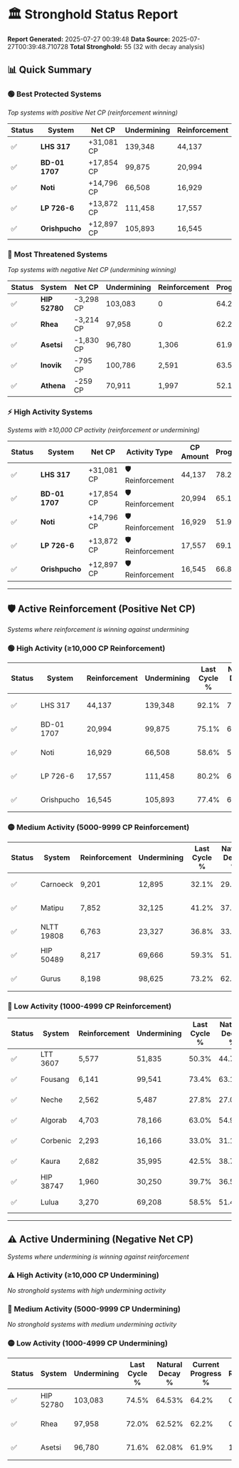 # 🏛️ Stronghold Status Report

**Report Generated:** 2025-07-27 00:39:48
**Data Source:** 2025-07-27T00:39:48.710728
**Total Stronghold:** 55 (32 with decay analysis)

## 📊 Quick Summary

### 🟢 **Best Protected Systems**
*Top systems with positive Net CP (reinforcement winning)*

| Status | System | Net CP | Undermining | Reinforcement | Progress |
|--------|--------|--------|-------------|---------------|----------|
| ✅ | **LHS 317** | +31,081 CP | 139,348 | 44,137 | 78.2% |
| ✅ | **BD-01 1707** | +17,854 CP | 99,875 | 20,994 | 65.1% |
| ✅ | **Noti** | +14,796 CP | 66,508 | 16,929 | 51.9% |
| ✅ | **LP 726-6** | +13,872 CP | 111,458 | 17,557 | 69.1% |
| ✅ | **Orishpucho** | +12,897 CP | 105,893 | 16,545 | 66.8% |

### 🔴 **Most Threatened Systems**
*Top systems with negative Net CP (undermining winning)*

| Status | System | Net CP | Undermining | Reinforcement | Progress |
|--------|--------|--------|-------------|---------------|----------|
| ✅ | **HIP 52780** | -3,298 CP | 103,083 | 0 | 64.2% |
| ✅ | **Rhea** | -3,214 CP | 97,958 | 0 | 62.2% |
| ✅ | **Asetsi** | -1,830 CP | 96,780 | 1,306 | 61.9% |
| ✅ | **Inovik** | -795 CP | 100,786 | 2,591 | 63.5% |
| ✅ | **Athena** | -259 CP | 70,911 | 1,997 | 52.1% |

### ⚡ **High Activity Systems**
*Systems with ≥10,000 CP activity (reinforcement or undermining)*

| Status | System | Net CP | Activity Type | CP Amount | Progress |
|--------|--------|--------|---------------|-----------|----------|
| ✅ | **LHS 317** | +31,081 CP | 🛡️ Reinforcement | 44,137 | 78.2% |
| ✅ | **BD-01 1707** | +17,854 CP | 🛡️ Reinforcement | 20,994 | 65.1% |
| ✅ | **Noti** | +14,796 CP | 🛡️ Reinforcement | 16,929 | 51.9% |
| ✅ | **LP 726-6** | +13,872 CP | 🛡️ Reinforcement | 17,557 | 69.1% |
| ✅ | **Orishpucho** | +12,897 CP | 🛡️ Reinforcement | 16,545 | 66.8% |

---

## 🛡️ Active Reinforcement (Positive Net CP)
*Systems where reinforcement is winning against undermining*

### 🟢 High Activity (≥10,000 CP Reinforcement)

| Status | System | Reinforcement | Undermining | Last Cycle % | Natural Decay % | Current Progress % | Current CP | Net CP | Activity |
|--------|--------|---------------|-------------|--------------|-----------------|-------------------|------------|--------|----------|
| ✅ | LHS 317 | 44,137 | 139,348 | 92.1% | 75.09% | 78.2% | 782,000 | +31,081 | 🟢 High Reinforcement |
| ✅ | BD-01 1707 | 20,994 | 99,875 | 75.1% | 63.31% | 65.1% | 650,999 | +17,854 | 🟢 High Reinforcement |
| ✅ | Noti | 16,929 | 66,508 | 58.6% | 50.42% | 51.9% | 519,000 | +14,796 | 🟢 High Reinforcement |
| ✅ | LP 726-6 | 17,557 | 111,458 | 80.2% | 67.71% | 69.1% | 691,000 | +13,872 | 🟢 High Reinforcement |
| ✅ | Orishpucho | 16,545 | 105,893 | 77.4% | 65.51% | 66.8% | 667,999 | +12,897 | 🟢 High Reinforcement |

### 🟡 Medium Activity (5000-9999 CP Reinforcement)

| Status | System | Reinforcement | Undermining | Last Cycle % | Natural Decay % | Current Progress % | Current CP | Net CP | Activity |
|--------|--------|---------------|-------------|--------------|-----------------|-------------------|------------|--------|----------|
| ✅ | Carnoeck | 9,201 | 12,895 | 32.1% | 29.89% | 30.8% | 308,000 | +9,146 | 🟡 Medium Reinforcement |
| ✅ | Matipu | 7,852 | 32,125 | 41.2% | 37.29% | 38.0% | 380,000 | +7,140 | 🟡 Medium Reinforcement |
| ✅ | NLTT 19808 | 6,763 | 23,327 | 36.8% | 33.87% | 34.5% | 345,000 | +6,281 | 🟡 Medium Reinforcement |
| ✅ | HIP 50489 | 8,217 | 69,666 | 59.3% | 51.69% | 52.3% | 523,000 | +6,110 | 🟡 Medium Reinforcement |
| ✅ | Gurus | 8,198 | 98,625 | 73.2% | 62.80% | 63.3% | 633,000 | +5,013 | 🟡 Medium Reinforcement |

### 🔴 Low Activity (1000-4999 CP Reinforcement)

| Status | System | Reinforcement | Undermining | Last Cycle % | Natural Decay % | Current Progress % | Current CP | Net CP | Activity |
|--------|--------|---------------|-------------|--------------|-----------------|-------------------|------------|--------|----------|
| ✅ | LTT 3607 | 5,577 | 51,835 | 50.3% | 44.72% | 45.1% | 451,000 | +3,809 | 🔵 Low Reinforcement |
| ✅ | Fousang | 6,141 | 99,541 | 73.4% | 63.12% | 63.4% | 634,000 | +2,837 | 🔵 Low Reinforcement |
| ✅ | Neche | 2,562 | 5,487 | 27.8% | 27.03% | 27.3% | 273,000 | +2,739 | 🔵 Low Reinforcement |
| ✅ | Algorab | 4,703 | 78,166 | 63.0% | 54.97% | 55.2% | 552,000 | +2,324 | 🔵 Low Reinforcement |
| ✅ | Corbenic | 2,293 | 16,166 | 33.0% | 31.18% | 31.4% | 314,000 | +2,213 | 🔵 Low Reinforcement |
| ✅ | Kaura | 2,682 | 35,995 | 42.5% | 38.73% | 38.9% | 389,000 | +1,719 | 🔵 Low Reinforcement |
| ✅ | HIP 38747 | 1,960 | 30,250 | 39.7% | 36.57% | 36.7% | 367,000 | +1,320 | 🔵 Low Reinforcement |
| ✅ | Lulua | 3,270 | 69,208 | 58.5% | 51.49% | 51.6% | 516,000 | +1,117 | 🔵 Low Reinforcement |


---

## ⚠️ Active Undermining (Negative Net CP)
*Systems where undermining is winning against reinforcement*

### ⚠️ High Activity (≥10,000 CP Undermining)

*No stronghold systems with high undermining activity*

### 🔶 Medium Activity (5000-9999 CP Undermining)

*No stronghold systems with medium undermining activity*

### 🟡 Low Activity (1000-4999 CP Undermining)

| Status | System | Undermining | Last Cycle % | Natural Decay % | Current Progress % | Reinforcement | Current CP | Net CP | Activity |
|--------|--------|-------------|--------------|-----------------|-------------------|---------------|------------|--------|----------|
| ✅ | HIP 52780 | 103,083 | 74.5% | 64.53% | 64.2% | 0 | 642,000 | -3,298 | 🟡 Low Undermining |
| ✅ | Rhea | 97,958 | 72.0% | 62.52% | 62.2% | 0 | 622,000 | -3,214 | 🟡 Low Undermining |
| ✅ | Asetsi | 96,780 | 71.6% | 62.08% | 61.9% | 1,306 | 619,000 | -1,830 | 🟡 Low Undermining |
